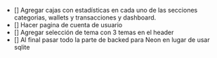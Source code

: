 - [] Agregar cajas con estadísticas en cada uno de las secciones categorias, wallets y transacciones y dashboard.
- [] Hacer pagina de cuenta de usuario
- [] Agregar selección de tema con 3 temas en el header
- [] Al final pasar todo la parte de backed para Neon en lugar de usar sqlite
